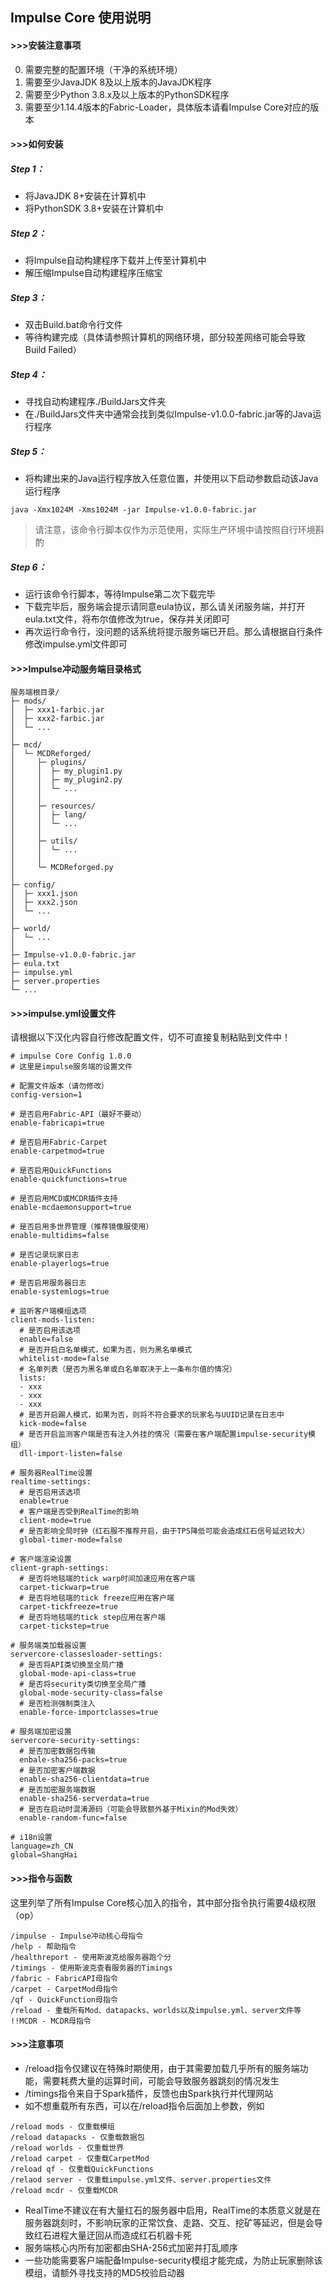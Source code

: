 ## Impulse Core 使用说明
#### >>>安装注意事项
0. 需要完整的配置环境（干净的系统环境）
1. 需要至少JavaJDK 8及以上版本的JavaJDK程序
2. 需要至少Python 3.8.x及以上版本的PythonSDK程序
3. 需要至少1.14.4版本的Fabric-Loader，具体版本请看Impulse Core对应的版本

#### >>>如何安装
##### Step 1：
- 将JavaJDK 8+安装在计算机中
- 将PythonSDK 3.8+安装在计算机中

##### Step 2：
- 将Impulse自动构建程序下载并上传至计算机中
- 解压缩Impulse自动构建程序压缩宝

##### Step 3：
- 双击Build.bat命令行文件
- 等待构建完成（具体请参照计算机的网络环境，部分较差网络可能会导致Build Failed）

##### Step 4：
- 寻找自动构建程序./BuildJars文件夹
- 在./BuildJars文件夹中通常会找到类似Impulse-v1.0.0-fabric.jar等的Java运行程序

##### Step 5：
- 将构建出来的Java运行程序放入任意位置，并使用以下启动参数启动该Java运行程序

`java -Xmx1024M -Xms1024M -jar Impulse-v1.0.0-fabric.jar`
> 请注意，该命令行脚本仅作为示范使用，实际生产环境中请按照自行环境斟酌

##### Step 6：
- 运行该命令行脚本，等待Impulse第二次下载完毕
- 下载完毕后，服务端会提示请同意eula协议，那么请关闭服务端，并打开eula.txt文件，将布尔值修改为true，保存并关闭即可
- 再次运行命令行，没问题的话系统将提示服务端已开启。那么请根据自行条件修改impulse.yml文件即可

#### >>>Impulse冲动服务端目录格式
```
服务端根目录/
├─ mods/
│  ├─ xxx1-farbic.jar
│  ├─ xxx2-farbic.jar
│  └─ ...
│
├─ mcd/
│  └─ MCDReforged/
│     ├─ plugins/
│     │  ├─ my_plugin1.py
│     │  ├─ my_plugin2.py
│     │  └─ ...
│     │
│     ├─ resources/
│     │  ├─ lang/
│     │  └─ ...
│     │
│     ├─ utils/
│     │  └─ ...
│     │
│     └─ MCDReforged.py
│
├─ config/
│  ├─ xxx1.json
│  ├─ xxx2.json
│  └─ ...
│
├─ world/
│  └─ ...
│
├─ Impulse-v1.0.0-fabric.jar
├─ eula.txt
├─ impulse.yml
├─ server.properties
└─ ...
```

#### >>>impulse.yml设置文件
请根据以下汉化内容自行修改配置文件，切不可直接复制粘贴到文件中！
```
# impulse Core Config 1.0.0
# 这里是impulse服务端的设置文件

# 配置文件版本（请勿修改）
config-version=1

# 是否启用Fabric-API（最好不要动）
enable-fabricapi=true

# 是否启用Fabric-Carpet
enable-carpetmod=true

# 是否启用QuickFunctions
enable-quickfunctions=true

# 是否启用MCD或MCDR插件支持
enable-mcdaemonsupport=true

# 是否启用多世界管理（推荐镜像服使用）
enable-multidims=false

# 是否记录玩家日志
enable-playerlogs=true

# 是否启用服务器日志
enable-systemlogs=true

# 监听客户端模组选项
client-mods-listen:
  # 是否启用该选项
  enable=false
  # 是否开启白名单模式，如果为否，则为黑名单模式
  whitelist-mode=false
  # 名单列表（是否为黑名单或白名单取决于上一条布尔值的情况）
  lists:
  - xxx
  - xxx
  - xxx
  # 是否开启踢人模式，如果为否，则将不符合要求的玩家名与UUID记录在日志中
  kick-mode=false
  # 是否开启监测客户端是否有注入外挂的情况（需要在客户端配置impulse-security模组）
  dll-import-listen=false
  
# 服务器RealTime设置
realtime-settings:
  # 是否启用该选项
  enable=true
  # 客户端是否受到RealTime的影响
  client-mode=true
  # 是否影响全局时钟（红石服不推荐开启，由于TPS降低可能会造成红石信号延迟较大）
  global-timer-mode=false

# 客户端渲染设置
client-graph-settings:
  # 是否将地毯端的tick warp时间加速应用在客户端
  carpet-tickwarp=true
  # 是否将地毯端的tick freeze应用在客户端
  carpet-tickfreeze=true
  # 是否将地毯端的tick step应用在客户端
  carpet-tickstep=true

# 服务端类加载器设置
servercore-classesloader-settings:
  # 是否将API类切换至全局广播
  global-mode-api-class=true
  # 是否将security类切换至全局广播
  global-mode-security-class=false
  # 是否检测强制类注入
  enable-force-importclasses=true

# 服务端加密设置
servercore-security-settings:
  # 是否加密数据包传输
  enbale-sha256-packs=true
  # 是否加密客户端数据
  enable-sha256-clientdata=true
  # 是否加密服务端数据
  enable-sha256-serverdata=true
  # 是否在启动时混淆源码（可能会导致额外基于Mixin的Mod失效）
  enable-random-func=false
  
# i18n设置
language=zh_CN
global=ShangHai
```
#### >>>指令与函数
这里列举了所有Impulse Core核心加入的指令，其中部分指令执行需要4级权限（op）
```
/impulse - Impulse冲动核心母指令
/help - 帮助指令
/healthreport - 使用斯波克给服务器跑个分
/timings - 使用斯波克查看服务器的Timings
/fabric - FabricAPI母指令
/carpet - CarpetMod母指令
/qf - QuickFunction母指令
/reload - 重载所有Mod、datapacks、worlds以及impulse.yml、server文件等
!!MCDR - MCDR母指令
```

#### >>>注意事项
- /reload指令仅建议在特殊时期使用，由于其需要加载几乎所有的服务端功能，需要耗费大量的运算时间，可能会导致服务器跳刻的情况发生
- /timings指令来自于Spark插件，反馈也由Spark执行并代理网站
- 如不想重载所有东西，可以在/reload指令后面加上参数，例如
```
/reload mods - 仅重载模组
/reload datapacks - 仅重载数据包
/reload worlds - 仅重载世界
/reload carpet - 仅重载CarpetMod
/reload qf - 仅重载QuickFunctions
/relaod server - 仅重载impulse.yml文件、server.properties文件
/reload mcdr - 仅重载MCDR
```
- RealTime不建议在有大量红石的服务器中启用，RealTime的本质意义就是在服务器跳刻时，不影响玩家的正常饮食、走路、交互、挖矿等延迟，但是会导致红石进程大量迂回从而造成红石机器卡死
- 服务端核心内所有加密都由SHA-256式加密并打乱顺序
- 一些功能需要客户端配备Impulse-security模组才能完成，为防止玩家删除该模组，请额外寻找支持的MD5校验启动器
